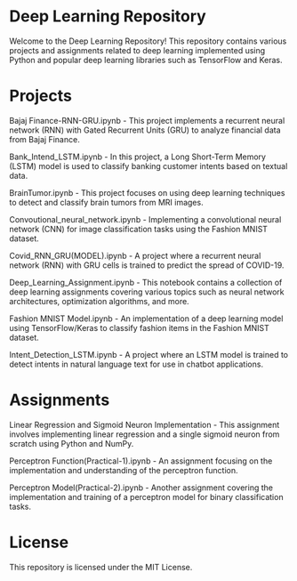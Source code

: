 # Deep Learning Repository

Welcome to the Deep Learning Repository! This repository contains various projects and assignments related to deep learning implemented using Python and popular deep learning libraries such as TensorFlow and Keras.

# Projects

Bajaj Finance-RNN-GRU.ipynb - 
This project implements a recurrent neural network (RNN) with Gated Recurrent Units (GRU) to analyze financial data from Bajaj Finance.

Bank_Intend_LSTM.ipynb - 
In this project, a Long Short-Term Memory (LSTM) model is used to classify banking customer intents based on textual data.

BrainTumor.ipynb - 
This project focuses on using deep learning techniques to detect and classify brain tumors from MRI images.

Convoutional_neural_network.ipynb -
Implementing a convolutional neural network (CNN) for image classification tasks using the Fashion MNIST dataset.

Covid_RNN_GRU(MODEL).ipynb - 
A project where a recurrent neural network (RNN) with GRU cells is trained to predict the spread of COVID-19.

Deep_Learning_Assignment.ipynb - 
This notebook contains a collection of deep learning assignments covering various topics such as neural network architectures, optimization algorithms, and more.

Fashion MNIST Model.ipynb - 
An implementation of a deep learning model using TensorFlow/Keras to classify fashion items in the Fashion MNIST dataset.

Intent_Detection_LSTM.ipynb - 
A project where an LSTM model is trained to detect intents in natural language text for use in chatbot applications.

# Assignments
Linear Regression and Sigmoid Neuron Implementation - This assignment involves implementing linear regression and a single sigmoid neuron from scratch using Python and NumPy.

Perceptron Function(Practical-1).ipynb - An assignment focusing on the implementation and understanding of the perceptron function.

Perceptron Model(Practical-2).ipynb - Another assignment covering the implementation and training of a perceptron model for binary classification tasks.

# License
This repository is licensed under the MIT License.
